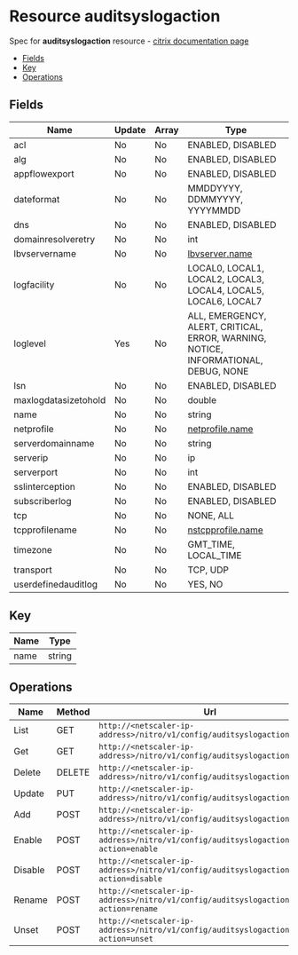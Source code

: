 # Resource auditsyslogaction

Spec for **auditsyslogaction** resource - [citrix documentation page](https://developer-docs.citrix.com/projects/netscaler-nitro-api/en/11.0/configuration/audit/auditsyslogaction/auditsyslogaction/)

- [Fields](#fields)
- [Key](#key)
- [Operations](#operations)

## Fields

| Name | Update | Array | Type |
|----|----|----|----|
|acl|No|No|ENABLED, DISABLED|
|alg|No|No|ENABLED, DISABLED|
|appflowexport|No|No|ENABLED, DISABLED|
|dateformat|No|No|MMDDYYYY, DDMMYYYY, YYYYMMDD|
|dns|No|No|ENABLED, DISABLED|
|domainresolveretry|No|No|int|
|lbvservername|No|No|[lbvserver.name](/doc/resources/lbvserver.md)|
|logfacility|No|No|LOCAL0, LOCAL1, LOCAL2, LOCAL3, LOCAL4, LOCAL5, LOCAL6, LOCAL7|
|loglevel|Yes|No|ALL, EMERGENCY, ALERT, CRITICAL, ERROR, WARNING, NOTICE, INFORMATIONAL, DEBUG, NONE|
|lsn|No|No|ENABLED, DISABLED|
|maxlogdatasizetohold|No|No|double|
|name|No|No|string|
|netprofile|No|No|[netprofile.name](/doc/resources/netprofile.md)|
|serverdomainname|No|No|string|
|serverip|No|No|ip|
|serverport|No|No|int|
|sslinterception|No|No|ENABLED, DISABLED|
|subscriberlog|No|No|ENABLED, DISABLED|
|tcp|No|No|NONE, ALL|
|tcpprofilename|No|No|[nstcpprofile.name](/doc/resources/nstcpprofile.md)|
|timezone|No|No|GMT_TIME, LOCAL_TIME|
|transport|No|No|TCP, UDP|
|userdefinedauditlog|No|No|YES, NO|

## Key

| Name | Type |
|----|----|
| name | string |

## Operations

| Name | Method | Url |
|----|----|----|
| List | GET | `http://<netscaler-ip-address>/nitro/v1/config/auditsyslogaction` |
| Get | GET | `http://<netscaler-ip-address>/nitro/v1/config/auditsyslogaction/<name>` |
| Delete | DELETE | `http://<netscaler-ip-address>/nitro/v1/config/auditsyslogaction/<name>` |
| Update | PUT | `http://<netscaler-ip-address>/nitro/v1/config/auditsyslogaction` |
| Add | POST | `http://<netscaler-ip-address>/nitro/v1/config/auditsyslogaction` |
| Enable | POST | `http://<netscaler-ip-address>/nitro/v1/config/auditsyslogaction?action=enable` |
| Disable | POST | `http://<netscaler-ip-address>/nitro/v1/config/auditsyslogaction?action=disable` |
| Rename | POST | `http://<netscaler-ip-address>/nitro/v1/config/auditsyslogaction?action=rename` |
| Unset | POST | `http://<netscaler-ip-address>/nitro/v1/config/auditsyslogaction?action=unset` |


